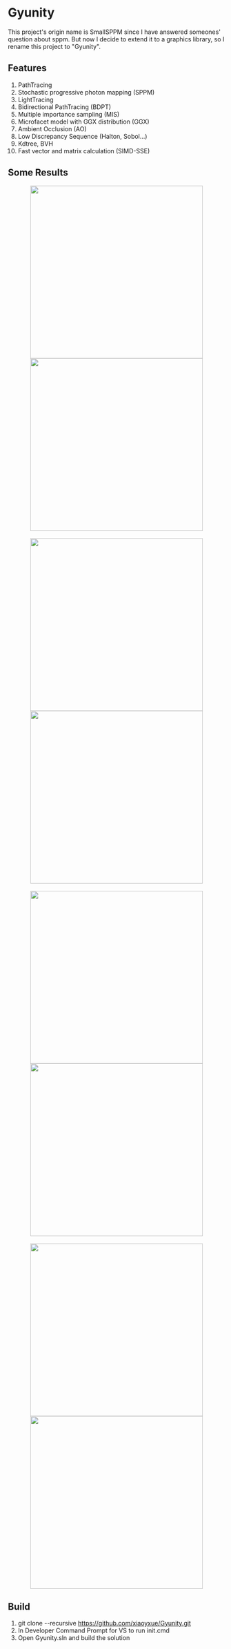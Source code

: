 # Gyunity
This project's origin name is SmallSPPM since I have answered someones' question about sppm. But now I decide to extend it to a graphics library, so I rename this project to "Gyunity".

## Features
1. PathTracing
2. Stochastic progressive photon mapping (SPPM)
3. LightTracing
4. Bidirectional PathTracing (BDPT)
5. Multiple importance sampling (MIS)
6. Microfacet model with GGX distribution (GGX)
7. Ambient Occlusion (AO)
8. Low Discrepancy Sequence (Halton, Sobol...)
9. Kdtree, BVH
10. Fast vector and matrix calculation (SIMD-SSE)

## Some Results
<div align="center">
  <img width="400px" height="400px" src="https://github.com/xiaoyxue/GyunityAssets/blob/main/GyunityAssets/Gallery/bunny2.png?raw=true"/>
  <img width="400px" height="400px" src="https://github.com/xiaoyxue/GyunityAssets/blob/main/GyunityAssets/Gallery/bunny.png?raw=true"/>
</div>

<br/>
<div align="center">
  <img width="400px" height="400px" src="https://github.com/xiaoyxue/GyunityAssets/blob/main/GyunityAssets/Gallery/coca1.png?raw=true"/>
  <img width="400px" height="400px" src="https://github.com/xiaoyxue/GyunityAssets/blob/main/GyunityAssets/Gallery/coca2.png?raw=true"/>
</div>

<br/>
<div align="center">
  <img width="400px" height="400px" src="https://github.com/xiaoyxue/GyunityAssets/blob/main/GyunityAssets/Gallery/EiffelTower_GGX_RoughGlass_EnvMap.png?raw=true"/>
  <img width="400px" height="400px" src="https://github.com/xiaoyxue/GyunityAssets/blob/main/GyunityAssets/Gallery/EiffelTower_Glass_EnvMap.png?raw=true"/>
</div>

<br/>
<div align="center">
  <img width="400px" height="400px" src="https://github.com/xiaoyxue/GyunityAssets/blob/main/GyunityAssets/Gallery/Lucy_Bunny.png?raw=true"/>
  <img width="400px" height="400px" src="https://github.com/xiaoyxue/GyunityAssets/blob/main/GyunityAssets/Gallery/water_cornell_box.png?raw=true"/>
</div>

## Build
1. git clone --recursive https://github.com/xiaoyxue/Gyunity.git
2. In Developer Command Prompt for VS to run init.cmd
3. Open Gyunity.sln and build the solution